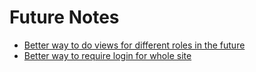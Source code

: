 # Future Notes

- [Better way to do views for different roles in the future](https://stackoverflow.com/questions/39970314/how-do-i-create-multiple-views-for-different-users-by-role)
- [Better way to require login for whole site](https://github.com/heartcombo/devise/wiki/How-To:-Require-authentication-for-all-pages)